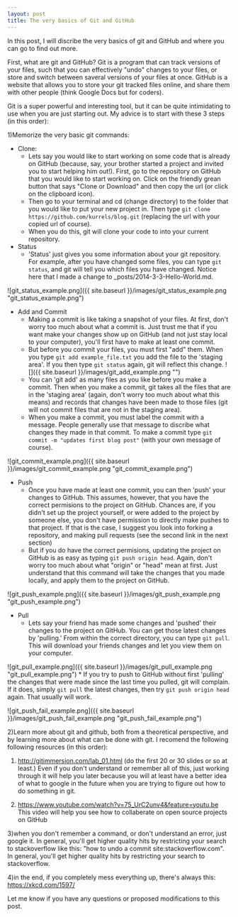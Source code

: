 ```yaml
---
layout: post
title: The very basics of Git and GitHub
---
```


In this post, I will discribe the very basics of git and GitHub and where you can go to find out more.

First, what are git and GitHub? Git is a program that can track versions of your files, such that you can effectively "undo" changes to your files, or store and switch between saveral versions of your files at once. GitHub is a website that allows you to store your git tracked files online, and share them with other people (think Google Docs but for coders). 

Git is a super powerful and interesting tool, but it can be quite intimidating to use when you are just starting out. My advice is to start with these 3 steps (in this order):

1)Memorize the very basic git commands:

* Clone:
    * Lets say you would like to start working on some code that is already on GitHub (because, say, your brother started a project and invited you to start helping him out!). First, go to the repository on GitHub that you would like to start working on. Click on the friendly grean button that says "Clone or Download" and then copy the url (or click on the clipboard icon). 
    * Then go to your terminal and cd (change directory) to the folder that you would like to put your new project in. Then type `git clone https://github.com/kurrels/blog.git` (replacing the url with your copied url of course).
    * When you do this, git will clone your code to into your current repository.
* Status
    * 'Status' just gives you some information about your git repository.
    For example, after you have changed some files, you can type `git status`, and git will tell you which files you have changed. Notice here that I made a change to _posts/2014-3-3-Hello-World.md.
    
![git_status_example.png]({{ site.baseurl }}/images/git_status_example.png "git_status_example.png")

* Add and Commit
    * Making a commit is like taking a snapshot of your files. At first, don't worry too much about what a commit is. Just trust me that if you want make your changes show up on GitHub (and not just stay local to your computer), you'll first have to make at least one commit. 
    * But before you commit your files, you must first "add" them. When you type `git add example_file.txt` you add the file to the 'staging area'. If you then type `git status` again, git will reflect this change.
    ![]({{ site.baseurl }}/images/git_add_example.png "")
    * You can 'git add' as many files as you like before you make a commit. Then when you make a commit, git takes all the files that are in the 'staging area' (again, don't worry too much about what this means) and records that changes have been made to those files (git will not commit files that are not in the staging area).
    * When you make a commit, you must label the commit with a message. People generally use that message to discribe what changes they made in that commit. To make a commit type `git commit -m "updates first blog post"` (with your own message of course).
    
![git_commit_example.png]({{ site.baseurl }}/images/git_commit_example.png "git_commit_example.png")

* Push
    * Once you have made at least one commit, you can then 'push' your changes to GitHub. This assumes, however, that you have the correct permisions to the project on GitHub. Chances are, if you didn't set up the project yourself, or were added to the project by someone else, you don't have permission to directly make pushes to that project. If that is the case, I suggest you look into forking a repository, and making pull requests (see the second link in the next section)
    * But if you do have the correct permisions, updating the project on GitHub is as easy as typing `git push origin head`. Again, don't worry too much about what "origin" or "head" mean at first. Just understand that this command will take the changes that you made locally, and apply them to the project on GitHub.

![git_push_example.png]({{ site.baseurl }}/images/git_push_example.png "git_push_example.png")

* Pull 
    * Lets say your friend has made some changes and 'pushed' their changes to the project on GitHub. You can get those latest changes by 'pulling.' From within the correct directory, you can type `git pull`. This will download your friends changes and let you view them on your computer.

![git_pull_example.png]({{ site.baseurl }}/images/git_pull_example.png "git_pull_example.png")
    * If you try to push to GitHub without first 'pulling' the changes that were made since the last time you pulled, git will complain. If it does, simply `git pull` the latest changes, then try `git push origin head` again. That usually will work.
    
![git_push_fail_example.png]({{ site.baseurl }}/images/git_push_fail_example.png "git_push_fail_example.png")

2)Learn more about git and github, both from a theoretical perspective, and by learning more about what can be done with git. I recomend the following following resources (in this order):

1) http://gitimmersion.com/lab_01.html (do the first 20 or 30 slides or so at least.)
Even if you don't understand or remember all of this, just working through it will help you later because you will at least have a better idea of what to google in the future when you are trying to figure out how to do something in git.

2) https://www.youtube.com/watch?v=75_UrC2unv4&feature=youtu.be
This video will help you see how to collaberate on open source projects on GitHub

3)when you don't remember a command, or don't understand an error, just google it. In general, you'll get higher quality hits by restricting your search to stackoverflow like this: "how to undo a commit site:stackoverflow.com". In general, you'll get higher quality hits by restricting your search to stackoverflow.

4)in the end, if you completely mess everything up, there's always this: https://xkcd.com/1597/

Let me know if you have any questions or proposed modifications to this post.
